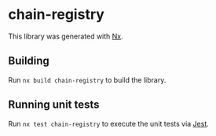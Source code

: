 # chain-registry

This library was generated with [Nx](https://nx.dev).

## Building

Run `nx build chain-registry` to build the library.

## Running unit tests

Run `nx test chain-registry` to execute the unit tests via [Jest](https://jestjs.io).
